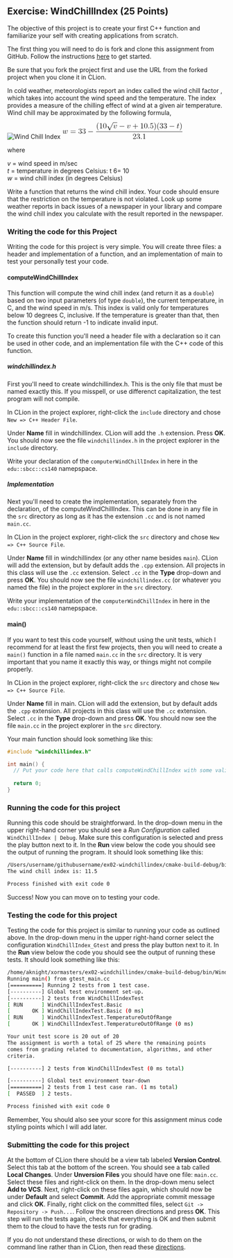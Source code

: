 ## Exercise: WindChillIndex (25 Points)

The objective of this project is to create your first C++ function and familiarize your self with creating applications from scratch.

The first thing you will need to do is fork and clone this assignment
from GitHub. Follow the instructions 
[here](https://github.com/vcc-csv13-fall2018/HowToStartEveryProject)
to get started. 

Be sure that you fork the project first and use the URL from
the forked project when you clone it in CLion.

In cold weather, meteorologists report an index called the wind chill factor , which
takes into account the wind speed and the temperature. The index provides a
measure of the chilling effect of wind at a given air temperature. Wind chill may
be approximated by the following formula,

<img src="https://latex.codecogs.com/svg.latex?\Large&space;w=33-\frac{(10\sqrt{v}-v + 10.5)(33-t)}{23.1}" title="Wind Chill Index" />

<svg height='28.6767pt' version='1.1' viewBox='-0.239051 -0.229996 208.197 28.6767' width='208.197pt' xmlns='http://www.w3.org/2000/svg' xmlns:xlink='http://www.w3.org/1999/xlink'>
<defs>
<path d='M7.87846 -2.74969C8.08169 -2.74969 8.29689 -2.74969 8.29689 -2.98879S8.08169 -3.2279 7.87846 -3.2279H1.41071C1.20747 -3.2279 0.992279 -3.2279 0.992279 -2.98879S1.20747 -2.74969 1.41071 -2.74969H7.87846Z' id='g0-0'/>
<path d='M4.65056 10.2217L2.54645 5.57111C2.46276 5.37983 2.40299 5.37983 2.36712 5.37983C2.35517 5.37983 2.29539 5.37983 2.16389 5.47547L1.02814 6.33624C0.872727 6.45579 0.872727 6.49166 0.872727 6.52752C0.872727 6.5873 0.908593 6.65903 0.992279 6.65903C1.06401 6.65903 1.26725 6.49166 1.39875 6.39601C1.47049 6.33624 1.64981 6.20473 1.78132 6.10909L4.13649 11.2857C4.22017 11.477 4.27995 11.477 4.38755 11.477C4.56687 11.477 4.60274 11.4052 4.68643 11.2379L10.1141 0C10.1978 -0.167372 10.1978 -0.215193 10.1978 -0.239103C10.1978 -0.358655 10.1021 -0.478207 9.95866 -0.478207C9.86301 -0.478207 9.77933 -0.418431 9.68369 -0.227148L4.65056 10.2217Z' id='g0-112'/>
<path d='M3.88543 2.90511C3.88543 2.86924 3.88543 2.84533 3.68219 2.64209C2.48667 1.43462 1.81719 -0.537983 1.81719 -2.97684C1.81719 -5.29614 2.37908 -7.29265 3.76588 -8.70336C3.88543 -8.81096 3.88543 -8.83487 3.88543 -8.87073C3.88543 -8.94247 3.82565 -8.96638 3.77783 -8.96638C3.62242 -8.96638 2.64209 -8.1056 2.05629 -6.934C1.44658 -5.72653 1.17161 -4.44732 1.17161 -2.97684C1.17161 -1.91283 1.33898 -0.490162 1.96065 0.789041C2.666 2.22366 3.64633 3.00075 3.77783 3.00075C3.82565 3.00075 3.88543 2.97684 3.88543 2.90511Z' id='g2-40'/>
<path d='M3.37136 -2.97684C3.37136 -3.88543 3.25181 -5.36787 2.58232 -6.75467C1.87696 -8.18929 0.896638 -8.96638 0.765131 -8.96638C0.71731 -8.96638 0.657534 -8.94247 0.657534 -8.87073C0.657534 -8.83487 0.657534 -8.81096 0.860772 -8.60772C2.05629 -7.40025 2.72578 -5.42765 2.72578 -2.98879C2.72578 -0.669489 2.16389 1.32702 0.777086 2.73773C0.657534 2.84533 0.657534 2.86924 0.657534 2.90511C0.657534 2.97684 0.71731 3.00075 0.765131 3.00075C0.920548 3.00075 1.90087 2.13998 2.48667 0.968369C3.09639 -0.251059 3.37136 -1.54222 3.37136 -2.97684Z' id='g2-41'/>
<path d='M4.77011 -2.76164H8.06974C8.23711 -2.76164 8.4523 -2.76164 8.4523 -2.97684C8.4523 -3.20399 8.24907 -3.20399 8.06974 -3.20399H4.77011V-6.50361C4.77011 -6.67098 4.77011 -6.88618 4.55492 -6.88618C4.32777 -6.88618 4.32777 -6.68294 4.32777 -6.50361V-3.20399H1.02814C0.860772 -3.20399 0.645579 -3.20399 0.645579 -2.98879C0.645579 -2.76164 0.848817 -2.76164 1.02814 -2.76164H4.32777V0.537983C4.32777 0.705355 4.32777 0.920548 4.54296 0.920548C4.77011 0.920548 4.77011 0.71731 4.77011 0.537983V-2.76164Z' id='g2-43'/>
<path d='M5.35592 -3.82565C5.35592 -4.81793 5.29614 -5.7863 4.86575 -6.69489C4.37559 -7.68717 3.51482 -7.95019 2.92902 -7.95019C2.23562 -7.95019 1.3868 -7.60349 0.944458 -6.61121C0.609714 -5.85803 0.490162 -5.11681 0.490162 -3.82565C0.490162 -2.666 0.573848 -1.79328 1.00423 -0.944458C1.47049 -0.0358655 2.29539 0.251059 2.91706 0.251059C3.95716 0.251059 4.55492 -0.37061 4.90162 -1.06401C5.332 -1.96065 5.35592 -3.13225 5.35592 -3.82565ZM2.91706 0.0119552C2.5345 0.0119552 1.75741 -0.203238 1.53026 -1.50635C1.39875 -2.22366 1.39875 -3.13225 1.39875 -3.96912C1.39875 -4.94944 1.39875 -5.83412 1.59004 -6.53948C1.79328 -7.34047 2.40299 -7.71108 2.91706 -7.71108C3.37136 -7.71108 4.06476 -7.43611 4.29191 -6.40797C4.44732 -5.72653 4.44732 -4.78207 4.44732 -3.96912C4.44732 -3.16812 4.44732 -2.25953 4.31582 -1.53026C4.08867 -0.215193 3.33549 0.0119552 2.91706 0.0119552Z' id='g2-48'/>
<path d='M3.44309 -7.66326C3.44309 -7.93823 3.44309 -7.95019 3.20399 -7.95019C2.91706 -7.6274 2.3193 -7.18506 1.08792 -7.18506V-6.83836C1.36289 -6.83836 1.96065 -6.83836 2.61818 -7.14919V-0.920548C2.61818 -0.490162 2.58232 -0.3467 1.53026 -0.3467H1.15965V0C1.48244 -0.0239103 2.64209 -0.0239103 3.03661 -0.0239103S4.57883 -0.0239103 4.90162 0V-0.3467H4.53101C3.47895 -0.3467 3.44309 -0.490162 3.44309 -0.920548V-7.66326Z' id='g2-49'/>
<path d='M5.26027 -2.00847H4.99726C4.96139 -1.80523 4.86575 -1.1477 4.7462 -0.956413C4.66252 -0.848817 3.98107 -0.848817 3.62242 -0.848817H1.41071C1.7335 -1.12379 2.46276 -1.88892 2.7736 -2.17584C4.59078 -3.84956 5.26027 -4.47123 5.26027 -5.65479C5.26027 -7.02964 4.17235 -7.95019 2.78555 -7.95019S0.585803 -6.76663 0.585803 -5.73848C0.585803 -5.12877 1.11183 -5.12877 1.1477 -5.12877C1.39875 -5.12877 1.70959 -5.30809 1.70959 -5.69066C1.70959 -6.0254 1.48244 -6.25255 1.1477 -6.25255C1.0401 -6.25255 1.01619 -6.25255 0.980324 -6.2406C1.20747 -7.05355 1.85305 -7.60349 2.63014 -7.60349C3.64633 -7.60349 4.268 -6.75467 4.268 -5.65479C4.268 -4.63861 3.68219 -3.75392 3.00075 -2.98879L0.585803 -0.286924V0H4.94944L5.26027 -2.00847Z' id='g2-50'/>
<path d='M2.19975 -4.29191C1.99651 -4.27995 1.94869 -4.268 1.94869 -4.1604C1.94869 -4.04085 2.00847 -4.04085 2.22366 -4.04085H2.7736C3.78979 -4.04085 4.24408 -3.20399 4.24408 -2.05629C4.24408 -0.490162 3.43113 -0.071731 2.84533 -0.071731C2.27148 -0.071731 1.29116 -0.3467 0.944458 -1.13574C1.32702 -1.07597 1.67372 -1.29116 1.67372 -1.72154C1.67372 -2.06824 1.42267 -2.30735 1.08792 -2.30735C0.800996 -2.30735 0.490162 -2.13998 0.490162 -1.68568C0.490162 -0.621669 1.55417 0.251059 2.8812 0.251059C4.30386 0.251059 5.35592 -0.836862 5.35592 -2.04433C5.35592 -3.14421 4.47123 -4.00498 3.32354 -4.20822C4.36364 -4.5071 5.03313 -5.37983 5.03313 -6.31233C5.03313 -7.25679 4.0528 -7.95019 2.89315 -7.95019C1.69763 -7.95019 0.812951 -7.22092 0.812951 -6.34819C0.812951 -5.86999 1.18356 -5.77435 1.36289 -5.77435C1.61395 -5.77435 1.90087 -5.95367 1.90087 -6.31233C1.90087 -6.69489 1.61395 -6.86227 1.35093 -6.86227C1.2792 -6.86227 1.25529 -6.86227 1.21943 -6.85031C1.67372 -7.66326 2.79751 -7.66326 2.85729 -7.66326C3.25181 -7.66326 4.02889 -7.48394 4.02889 -6.31233C4.02889 -6.08518 3.99303 -5.41569 3.64633 -4.90162C3.28767 -4.37559 2.8812 -4.33973 2.55841 -4.32777L2.19975 -4.29191Z' id='g2-51'/>
<path d='M1.53026 -6.85031C2.04433 -6.68294 2.46276 -6.67098 2.59427 -6.67098C3.94521 -6.67098 4.80598 -7.66326 4.80598 -7.83064C4.80598 -7.87846 4.78207 -7.93823 4.71034 -7.93823C4.68643 -7.93823 4.66252 -7.93823 4.55492 -7.89041C3.88543 -7.60349 3.31158 -7.56762 3.00075 -7.56762C2.21171 -7.56762 1.64981 -7.80672 1.42267 -7.90237C1.33898 -7.93823 1.31507 -7.93823 1.30311 -7.93823C1.20747 -7.93823 1.20747 -7.8665 1.20747 -7.67522V-4.12453C1.20747 -3.90934 1.20747 -3.83761 1.35093 -3.83761C1.41071 -3.83761 1.42267 -3.84956 1.54222 -3.99303C1.87696 -4.48319 2.43885 -4.77011 3.03661 -4.77011C3.67024 -4.77011 3.98107 -4.18431 4.07671 -3.98107C4.27995 -3.51482 4.29191 -2.92902 4.29191 -2.47472S4.29191 -1.33898 3.95716 -0.800996C3.69415 -0.37061 3.2279 -0.071731 2.70187 -0.071731C1.91283 -0.071731 1.13574 -0.609714 0.920548 -1.48244C0.980324 -1.45853 1.05205 -1.44658 1.11183 -1.44658C1.31507 -1.44658 1.63786 -1.56613 1.63786 -1.9726C1.63786 -2.30735 1.41071 -2.49863 1.11183 -2.49863C0.896638 -2.49863 0.585803 -2.39103 0.585803 -1.92478C0.585803 -0.908593 1.39875 0.251059 2.72578 0.251059C4.07671 0.251059 5.26027 -0.884682 5.26027 -2.40299C5.26027 -3.82565 4.30386 -5.00922 3.04857 -5.00922C2.36712 -5.00922 1.8411 -4.71034 1.53026 -4.37559V-6.85031Z' id='g2-53'/>
<path d='M8.06974 -3.87347C8.23711 -3.87347 8.4523 -3.87347 8.4523 -4.08867C8.4523 -4.31582 8.24907 -4.31582 8.06974 -4.31582H1.02814C0.860772 -4.31582 0.645579 -4.31582 0.645579 -4.10062C0.645579 -3.87347 0.848817 -3.87347 1.02814 -3.87347H8.06974ZM8.06974 -1.64981C8.23711 -1.64981 8.4523 -1.64981 8.4523 -1.86501C8.4523 -2.09215 8.24907 -2.09215 8.06974 -2.09215H1.02814C0.860772 -2.09215 0.645579 -2.09215 0.645579 -1.87696C0.645579 -1.64981 0.848817 -1.64981 1.02814 -1.64981H8.06974Z' id='g2-61'/>
<path d='M2.19975 -0.573848C2.19975 -0.920548 1.91283 -1.15965 1.6259 -1.15965C1.2792 -1.15965 1.0401 -0.872727 1.0401 -0.585803C1.0401 -0.239103 1.32702 0 1.61395 0C1.96065 0 2.19975 -0.286924 2.19975 -0.573848Z' id='g1-58'/>
<path d='M2.40299 -4.80598H3.50286C3.73001 -4.80598 3.84956 -4.80598 3.84956 -5.02117C3.84956 -5.15268 3.77783 -5.15268 3.53873 -5.15268H2.48667L2.92902 -6.89813C2.97684 -7.0655 2.97684 -7.08941 2.97684 -7.1731C2.97684 -7.36438 2.82142 -7.47198 2.666 -7.47198C2.57036 -7.47198 2.29539 -7.43611 2.19975 -7.05355L1.7335 -5.15268H0.609714C0.37061 -5.15268 0.263014 -5.15268 0.263014 -4.92553C0.263014 -4.80598 0.3467 -4.80598 0.573848 -4.80598H1.63786L0.848817 -1.64981C0.753176 -1.23138 0.71731 -1.11183 0.71731 -0.956413C0.71731 -0.394521 1.11183 0.119552 1.78132 0.119552C2.98879 0.119552 3.63437 -1.6259 3.63437 -1.70959C3.63437 -1.78132 3.58655 -1.81719 3.51482 -1.81719C3.49091 -1.81719 3.44309 -1.81719 3.41918 -1.76936C3.40722 -1.75741 3.39527 -1.74545 3.31158 -1.55417C3.06052 -0.956413 2.51059 -0.119552 1.81719 -0.119552C1.45853 -0.119552 1.43462 -0.418431 1.43462 -0.681445C1.43462 -0.6934 1.43462 -0.920548 1.47049 -1.06401L2.40299 -4.80598Z' id='g1-116'/>
<path d='M5.46351 -4.47123C5.46351 -5.22441 5.08095 -5.27223 4.98531 -5.27223C4.69838 -5.27223 4.43537 -4.98531 4.43537 -4.7462C4.43537 -4.60274 4.51905 -4.51905 4.56687 -4.47123C4.68643 -4.36364 4.99726 -4.04085 4.99726 -3.41918C4.99726 -2.91706 4.27995 -0.119552 2.84533 -0.119552C2.11606 -0.119552 1.9726 -0.729265 1.9726 -1.17161C1.9726 -1.76936 2.24757 -2.60623 2.57036 -3.467C2.76164 -3.95716 2.80946 -4.07671 2.80946 -4.31582C2.80946 -4.81793 2.45081 -5.27223 1.86501 -5.27223C0.765131 -5.27223 0.32279 -3.53873 0.32279 -3.44309C0.32279 -3.39527 0.37061 -3.33549 0.454296 -3.33549C0.561893 -3.33549 0.573848 -3.38331 0.621669 -3.55068C0.908593 -4.57883 1.37484 -5.03313 1.82914 -5.03313C1.93674 -5.03313 2.13998 -5.03313 2.13998 -4.63861C2.13998 -4.32777 2.00847 -3.98107 1.82914 -3.52677C1.25529 -1.99651 1.25529 -1.6259 1.25529 -1.33898C1.25529 -1.07597 1.29116 -0.585803 1.66177 -0.251059C2.09215 0.119552 2.68991 0.119552 2.79751 0.119552C4.78207 0.119552 5.46351 -3.78979 5.46351 -4.47123Z' id='g1-118'/>
<path d='M4.11258 -0.729265C4.37559 -0.0119552 5.11681 0.119552 5.57111 0.119552C6.4797 0.119552 7.01768 -0.669489 7.35243 -1.4944C7.6274 -2.1878 8.06974 -3.76588 8.06974 -4.47123C8.06974 -5.2005 7.69913 -5.27223 7.59153 -5.27223C7.30461 -5.27223 7.04159 -4.98531 7.04159 -4.7462C7.04159 -4.60274 7.12528 -4.51905 7.18506 -4.47123C7.29265 -4.36364 7.60349 -4.04085 7.60349 -3.41918C7.60349 -3.0127 7.26874 -1.88892 7.01768 -1.32702C6.68294 -0.597758 6.2406 -0.119552 5.61893 -0.119552C4.94944 -0.119552 4.73425 -0.621669 4.73425 -1.17161C4.73425 -1.51831 4.84184 -1.93674 4.88966 -2.13998L5.39178 -4.14844C5.45156 -4.38755 5.55915 -4.80598 5.55915 -4.8538C5.55915 -5.03313 5.41569 -5.15268 5.23636 -5.15268C4.88966 -5.15268 4.80598 -4.8538 4.73425 -4.56687C4.61469 -4.10062 4.11258 -2.0802 4.06476 -1.81719C4.01694 -1.61395 4.01694 -1.48244 4.01694 -1.21943C4.01694 -0.932503 3.63437 -0.478207 3.62242 -0.454296C3.49091 -0.32279 3.29963 -0.119552 2.92902 -0.119552C1.98456 -0.119552 1.98456 -1.01619 1.98456 -1.21943C1.98456 -1.60199 2.06824 -2.12802 2.60623 -3.55068C2.74969 -3.9213 2.80946 -4.07671 2.80946 -4.31582C2.80946 -4.81793 2.45081 -5.27223 1.86501 -5.27223C0.765131 -5.27223 0.32279 -3.53873 0.32279 -3.44309C0.32279 -3.39527 0.37061 -3.33549 0.454296 -3.33549C0.561893 -3.33549 0.573848 -3.38331 0.621669 -3.55068C0.920548 -4.60274 1.3868 -5.03313 1.82914 -5.03313C1.94869 -5.03313 2.13998 -5.02117 2.13998 -4.63861C2.13998 -4.57883 2.13998 -4.32777 1.93674 -3.80174C1.37484 -2.30735 1.25529 -1.81719 1.25529 -1.36289C1.25529 -0.107597 2.28344 0.119552 2.89315 0.119552C3.09639 0.119552 3.63437 0.119552 4.11258 -0.729265Z' id='g1-119'/>
</defs>
<g id='page1' transform='matrix(1.13 0 0 1.13 -63.986 -61.5624)'>
<use x='56.4133' xlink:href='#g1-119' y='71.4534'/>
<use x='68.3924' xlink:href='#g2-61' y='71.4534'/>
<use x='80.7838' xlink:href='#g2-51' y='71.4534'/>
<use x='86.615' xlink:href='#g2-51' y='71.4534'/>
<use x='95.1028' xlink:href='#g0-0' y='71.4534'/>
<use x='108.219' xlink:href='#g2-40' y='63.3657'/>
<use x='112.754' xlink:href='#g2-49' y='63.3657'/>
<use x='118.585' xlink:href='#g2-48' y='63.3657'/>
<use x='124.416' xlink:href='#g0-112' y='54.7546'/>
<rect height='0.478187' width='6.08821' x='134.379' y='54.2764'/>
<use x='134.379' xlink:href='#g1-118' y='63.3657'/>
<use x='143.124' xlink:href='#g0-0' y='63.3657'/>
<use x='155.044' xlink:href='#g1-118' y='63.3657'/>
<use x='163.768' xlink:href='#g2-43' y='63.3657'/>
<use x='175.495' xlink:href='#g2-49' y='63.3657'/>
<use x='181.326' xlink:href='#g2-48' y='63.3657'/>
<use x='187.158' xlink:href='#g1-58' y='63.3657'/>
<use x='190.397' xlink:href='#g2-53' y='63.3657'/>
<use x='196.228' xlink:href='#g2-41' y='63.3657'/>
<use x='200.763' xlink:href='#g2-40' y='63.3657'/>
<use x='205.299' xlink:href='#g2-51' y='63.3657'/>
<use x='211.13' xlink:href='#g2-51' y='63.3657'/>
<use x='219.618' xlink:href='#g0-0' y='63.3657'/>
<use x='231.538' xlink:href='#g1-116' y='63.3657'/>
<use x='235.749' xlink:href='#g2-41' y='63.3657'/>
<rect height='0.478187' width='132.44' x='108.219' y='68.2255'/>
<use x='164.033' xlink:href='#g2-50' y='79.6541'/>
<use x='169.864' xlink:href='#g2-51' y='79.6541'/>
<use x='175.695' xlink:href='#g1-58' y='79.6541'/>
<use x='178.935' xlink:href='#g2-49' y='79.6541'/>
</g>
</svg>

where

_v_ = wind speed in m/sec \
_t_ = temperature in degrees Celsius: t 6= 10 \
_w_ = wind chill index (in degrees Celsius)

Write a function that returns the wind chill index. Your code should ensure that
the restriction on the temperature is not violated. Look up some weather reports
in back issues of a newspaper in your library and compare the wind chill index you
calculate with the result reported in the newspaper.

### Writing the code for this Project

Writing the code for this project is very simple. You will create three files: a header and implementation of a function, and an implementation of main to test your personally test your code.

#### computeWindChillIndex

This function will compute the wind chill index (and return it as a `double`) based on two input parameters (of type `double`), the current temperature, in C, and the wind speed in m/s. This index is valid only for temperatures below 10 degrees C, inclusive. If the temperature is greater than that, then the function should return -1 to indicate invalid input.

To create this function you'll need a header file with a declaration so it can be used in other code, and an implementation file with the C++ code of this function.

##### windchillindex.h

First you'll need to create windchillindex.h. This is the only file that must be named exactly this. If you misspell, or use differenct capitalization, the test program will not compile.

In CLion in the project explorer, right-click the `include` directory
and chose `New => C++ Header File`. 

Under **Name** fill in
windchillindex. CLion will add the `.h` extension. Press **OK**. You should now see the file `windchillindex.h` in
the project explorer in the `include` directory.

Write your declaration of the `computerWindChillIndex` in here in the `edu::sbcc::cs140` namepspace.

##### Implementation

Next you'll need to create the implementation, separately from the declaration, of the computeWindChillIndex. This can be done in any file in the `src` directory as long as it has the extension `.cc` and is not named `main.cc`. 

In CLion in the project explorer, right-click the `src` directory
and chose `New => C++ Source File`. 

Under **Name** fill in
windchillindex (or any other name besides `main`). CLion will add the extension, but by default 
adds the `.cpp` extension. All projects in this class will
use the `.cc` extension. Select `.cc` in the **Type** drop-down
and press **OK**. You should now see the file `windchillindex.cc` (or whatever you named the file) in
the project explorer in the `src` directory.

Write your implementation of the `computerWindChillIndex` in here in the `edu::sbcc::cs140` namepspace.

#### main()

If you want to test this code yourself, without using the unit tests, which I recommend for at least the first few projects, then you will need to create a `main()` function in a file named `main.cc` in the `src` directory. It is very important that you name it exactly this way, or things might not compile properly.

In CLion in the project explorer, right-click the `src` directory
and chose `New => C++ Source File`. 

Under **Name** fill in
main. CLion will add the extension, but by default 
adds the `.cpp` extension. All projects in this class will
use the `.cc` extension. Select `.cc` in the **Type** drop-down
and press **OK**. You should now see the file `main.cc` in
the project explorer in the `src` directory.

Your main function should look something like this:

```cpp
#include "windchillindex.h"

int main() {
  // Put your code here that calls computeWindChillIndex with some valid input and write the result to the terminal.
  
  return 0;
}
```

### Running the code for this project

Running this code should be straightforward. In the drop-down 
menu in the upper right-hand corner you should see a *Run
Configuration* called `WindChillIndex | Debug`. Make sure this 
configuration is selected and press the play button next to it.
In the **Run** view below the code you should see the output 
of running the program. It should look something like this:

```bash
/Users/username/githubusername/ex02-windchillindex/cmake-build-debug/bin/WindChillIndex
The wind chill index is: 11.5

Process finished with exit code 0
```
Success! Now you can move on to testing your code.

### Testing the code for this project

Testing the code for this project is similar to running your code
as outlined above. In the drop-down menu in the upper right-hand
corner select the configuration `WindChillIndex_Gtest` and press the 
play button next to it. In the **Run** view below the code you should
see the output of running these tests. It should look something
like this:

```bash
/home/aknight/xormasters/ex02-windchillindex/cmake-build-debug/bin/WindChillIndex_GTest
Running main() from gtest_main.cc
[==========] Running 2 tests from 1 test case.
[----------] Global test environment set-up.
[----------] 2 tests from WindChillIndexTest
[ RUN      ] WindChillIndexTest.Basic
[       OK ] WindChillIndexTest.Basic (0 ms)
[ RUN      ] WindChillIndexTest.TemperatureOutOfRange
[       OK ] WindChillIndexTest.TemperatureOutOfRange (0 ms)

Your unit test score is 20 out of 20
The assignment is worth a total of 25 where the remaining points
comes from grading related to documentation, algorithms, and other
criteria.

[----------] 2 tests from WindChillIndexTest (0 ms total)

[----------] Global test environment tear-down
[==========] 2 tests from 1 test case ran. (1 ms total)
[  PASSED  ] 2 tests.

Process finished with exit code 0

```

Remember, You should also see your score for this
assignment minus code styling points which I will add later.

### Submitting the code for this project

At the bottom of CLion there should be a view tab labeled **Version Control**.
Select this tab at the bottom of the screen. You should see a tab called **Local Changes**.
Under **Unversion Files** you should have one file: `main.cc`.
Select these files and right-click on them. In the drop-down menu
select **Add to VCS**. Next, right-click on these files again, which should
now be under **Default** and select **Commit**. Add the appropriate
commit message and click **OK**. Finally, right click on the committed files,
select `Git -> Repository -> Push...`. Follow the onscreen directions
and press **OK**. This step will run the tests again, check that everything is OK
and then submit them to the cloud to have the tests run for grading.

If you do not understand these directions, or wish to do them on the command
line rather than in CLion, then read these [directions](https://github.com/vcc-csv13-fall2018/Course-Information/wiki/How-to-Turn-In-Every-Project).

